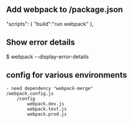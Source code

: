 ## Add webpack to /package.json
 "scripts": {
    "build":"run webpack"
  },

## Show error details
$ webpack --display-error-details


## config for various environments
    - need dependency "webpack-merge"
    /webpack.config.js
        /config
            webpack.dev.js
            webpack.test.js
            webpack.prod.js
